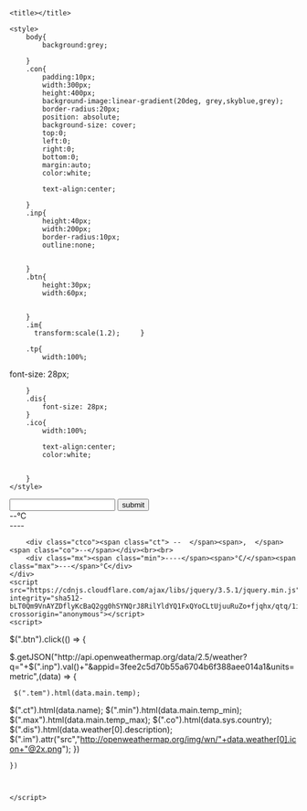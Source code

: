 <!DOCTYPE html>
<html>
<head>
	<meta charset="utf-8"/>
	<meta http-equiv="X-UA-Compatible" content="IE=edge"/>

	

	<title></title>
	
	<style>
		body{
			background:grey;

		}
		.con{
			padding:10px;
			width:300px;
			height:400px;
			background-image:linear-gradient(20deg, grey,skyblue,grey);
			border-radius:20px;
			position: absolute;
			background-size: cover;
			top:0;
			left:0;
			right:0;
			bottom:0;
			margin:auto;
			color:white;
			
			text-align:center;

		}
		.inp{
			height:40px;
			width:200px;
			border-radius:10px;
			outline:none;
			

		}
		.btn{
			height:30px;
			width:60px;
			

		}
		.im{
          transform:scale(1.2);		}
	
		.tp{
			width:100%;
font-size: 28px;	
			
		}
		.dis{
			font-size: 28px;
		}
		.ico{
			width:100%;
			
			text-align:center;
			color:white;	


		}
	</style>
</head>
<body>
	<div class="con">
		<input type="search" class="inp">
		<button class="btn" onclick='alert()'>submit</button>
		<div class="ico">
			<img class="im" src="" >
		</div>
		<div class="tp"><span class="tem">--</span>°C</div>
		<div class="dis">----</div> 
		
		<div class="ctco"><span class="ct"> --  </span><span>,  </span><span class="co">--</span></div><br><br>
		<div class="mx"><span class="min">----</span><span>°C/</span><span class="max">---</span>°C</div>
	</div>
	<script src="https://cdnjs.cloudflare.com/ajax/libs/jquery/3.5.1/jquery.min.js" integrity="sha512-bLT0Qm9VnAYZDflyKcBaQ2gg0hSYNQrJ8RilYldYQ1FxQYoCLtUjuuRuZo+fjqhx/qtq/1itJ0C2ejDxltZVFg==" crossorigin="anonymous"></script>
	<script>
  $(".btn").click(() => {
 
 $.getJSON("http://api.openweathermap.org/data/2.5/weather?q="+$(".inp").val()+"&appid=3fee2c5d70b55a6704b6f388aee014a1&units=metric",(data) => {
 	

     $(".tem").html(data.main.temp);
$(".ct").html(data.name);
$(".min").html(data.main.temp_min);
$(".max").html(data.main.temp_max);
$(".co").html(data.sys.country);
$(".dis").html(data.weather[0].description);
$(".im").attr("src","http://openweathermap.org/img/wn/"+data.weather[0].icon+"@2x.png");
 	})

  	})



	</script>
</body>
</html>
